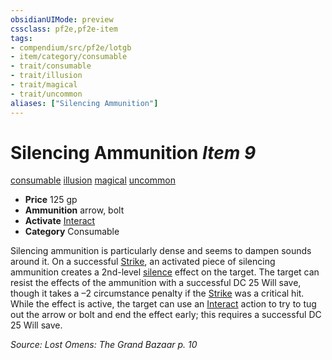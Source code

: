 ```yaml
---
obsidianUIMode: preview
cssclass: pf2e,pf2e-item
tags:
- compendium/src/pf2e/lotgb
- item/category/consumable
- trait/consumable
- trait/illusion
- trait/magical
- trait/uncommon
aliases: ["Silencing Ammunition"]
---
```

# Silencing Ammunition *Item 9*  
[consumable](../../../Rules/traits/consumable.md)  [illusion](../../../Rules/traits/illusion.md)  [magical](../../../Rules/traits/magical.md)  [uncommon](../../../Rules/traits/uncommon.md)  

- **Price** 125 gp
- **Ammunition** arrow, bolt
- **Activate** [Interact](../../../Rules/actions/interact.md)
- **Category** Consumable

Silencing ammunition is particularly dense and seems to dampen sounds around it. On a successful [Strike](../../../Rules/actions/strike.md), an activated piece of silencing ammunition creates a 2nd-level [silence](../../spells/silence.md) effect on the target. The target can resist the effects of the ammunition with a successful DC 25 Will save, though it takes a –2 circumstance penalty if the [Strike](../../../Rules/actions/strike.md) was a critical hit. While the effect is active, the target can use an [Interact](../../../Rules/actions/interact.md) action to try to tug out the arrow or bolt and end the effect early; this requires a successful DC 25 Will save.

*Source: Lost Omens: The Grand Bazaar p. 10*